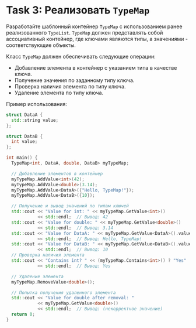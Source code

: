 # Task 3: Реализовать `TypeMap`

Разработайте шаблонный контейнер `TypeMap` с использованием ранее реализованного `TypeList`. `TypeMap` должен представлять собой ассоциативный контейнер, где ключами являются типы, а значениями - соответствующие объекты.

Класс `TypeMap` должен обеспечивать следующие операции:

* Добавление элемента в контейнер с указанием типа в качестве ключа.
* Получение значения по заданному типу ключа.
* Проверка наличия элемента по типу ключа.
* Удаление элемента по типу ключа.

Пример использования:
```cpp
struct DataA {
  std::string value;
};

struct DataB {
  int value;
};

int main() {
  TypeMap<int, DataA, double, DataB> myTypeMap;

  // Добавление элементов в контейнер
  myTypeMap.AddValue<int>(42);
  myTypeMap.AddValue<double>(3.14);
  myTypeMap.AddValue<DataA>({"Hello, TypeMap!"});
  myTypeMap.AddValue<DataB>({10});

  // Получение и вывод значений по типам ключей
  std::cout << "Value for int: " << myTypeMap.GetValue<int>()
            << std::endl;  // Вывод: 42
  std::cout << "Value for double: " << myTypeMap.GetValue<double>()
            << std::endl;  // Вывод: 3.14
  std::cout << "Value for DataA: " << myTypeMap.GetValue<DataA>().value
            << std::endl;  // Вывод: Hello, TypeMap!
  std::cout << "Value for DataB: " << myTypeMap.GetValue<DataB>().value
            << std::endl;  // Вывод: 10
  // Проверка наличия элемента
  std::cout << "Contains int? " << (myTypeMap.Contains<int>() ? "Yes" : "No")
            << std::endl;  // Вывод: Yes

  // Удаление элемента
  myTypeMap.RemoveValue<double>();

  // Попытка получения удаленного элемента
  std::cout << "Value for double after removal: "
            << myTypeMap.GetValue<double>()
            << std::endl;  // Вывод: (некорректное значение)
  return 0;
}
```
